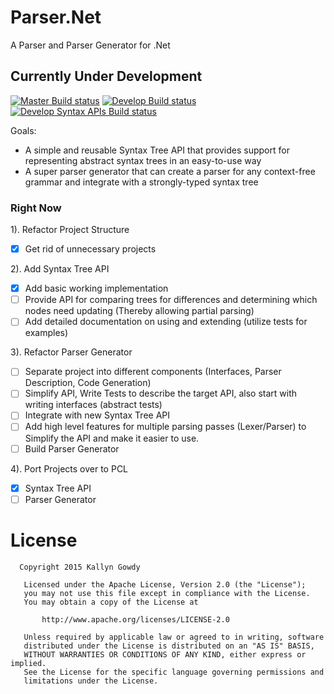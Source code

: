 # Parser.Net
A Parser and Parser Generator for .Net

## Currently Under Development

[![Master Build status](https://ci.appveyor.com/api/projects/status/2bllnjr75h37vi5w/branch/master?svg=true&passingText=master%20-%20passing&failingText=master%20-%20failing&pendingText=master%20-%20pending)](https://ci.appveyor.com/project/KallynGowdy/parser-net/branch/master)
[![Develop Build status](https://ci.appveyor.com/api/projects/status/2bllnjr75h37vi5w/branch/develop?svg=true&passingText=develop%20-%20passing&failingText=develop%20-%20failing&pendingText=develop%20-%20pending)](https://ci.appveyor.com/project/KallynGowdy/parser-net/branch/develop)
[![Develop Syntax APIs Build status](https://ci.appveyor.com/api/projects/status/2bllnjr75h37vi5w/branch/develop-syntax-apis?svg=true&passingText=develop-syntax-apis%20-%20passing&failingText=develop-syntax-apis%20-%20failing&pendingText=develop-syntax-apis%20-%20pending)](https://ci.appveyor.com/project/KallynGowdy/parser-net/branch/develop-syntax-apis)


Goals:

- A simple and reusable Syntax Tree API that provides support for representing abstract syntax trees in an easy-to-use way
- A super parser generator that can create a parser for any context-free grammar and integrate with a strongly-typed syntax tree

### Right Now

1). Refactor Project Structure
  - [x] Get rid of unnecessary projects

2). Add Syntax Tree API
  - [x] Add basic working implementation
  - [ ] Provide API for comparing trees for differences and determining which nodes need updating (Thereby allowing partial parsing)
  - [ ] Add detailed documentation on using and extending (utilize tests for examples)

3). Refactor Parser Generator
  - [ ] Separate project into different components (Interfaces, Parser Description, Code Generation)
  - [ ] Simplify API, Write Tests to describe the target API, also start with writing interfaces (abstract tests)
  - [ ] Integrate with new Syntax Tree API
  - [ ] Add high level features for multiple parsing passes (Lexer/Parser) to Simplify the API and make it easier to use.
  - [ ] Build Parser Generator

4). Port Projects over to PCL
  - [x] Syntax Tree API
  - [ ] Parser Generator

# License

```
  Copyright 2015 Kallyn Gowdy

   Licensed under the Apache License, Version 2.0 (the "License");
   you may not use this file except in compliance with the License.
   You may obtain a copy of the License at

       http://www.apache.org/licenses/LICENSE-2.0

   Unless required by applicable law or agreed to in writing, software
   distributed under the License is distributed on an "AS IS" BASIS,
   WITHOUT WARRANTIES OR CONDITIONS OF ANY KIND, either express or implied.
   See the License for the specific language governing permissions and
   limitations under the License.
```
